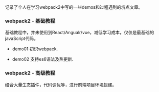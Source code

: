 记录了个人在学习webpack2中写的一些demos和过程遇到的坑点文章。

### webpack2 - 基础教程

基础教程中，并未使用到React/Angualr/vue，减低学习成本，仅仅是最基础的javaScript代码。

 * demo01 初识webpack.

 * demo02 支持es6语法及热更新.


### webpack2 - 高级教程

结合大量生态插件，代码调优等，进行前端项目环境搭建。
